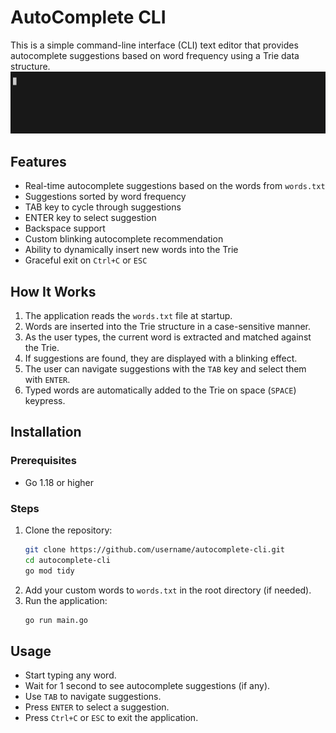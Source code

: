 # AutoComplete CLI

This is a simple command-line interface (CLI) text editor that provides autocomplete suggestions based on word frequency using a Trie data structure.
![Demo](assets/demo.gif)
## Features
- Real-time autocomplete suggestions based on the words from `words.txt`
- Suggestions sorted by word frequency
- TAB key to cycle through suggestions
- ENTER key to select suggestion
- Backspace support
- Custom blinking autocomplete recommendation
- Ability to dynamically insert new words into the Trie
- Graceful exit on `Ctrl+C` or `ESC`

## How It Works
1. The application reads the `words.txt` file at startup.
2. Words are inserted into the Trie structure in a case-sensitive manner.
3. As the user types, the current word is extracted and matched against the Trie.
4. If suggestions are found, they are displayed with a blinking effect.
5. The user can navigate suggestions with the `TAB` key and select them with `ENTER`.
6. Typed words are automatically added to the Trie on space (`SPACE`) keypress.

## Installation

### Prerequisites
- Go 1.18 or higher

### Steps
1. Clone the repository:
   ```bash
   git clone https://github.com/username/autocomplete-cli.git
   cd autocomplete-cli
   go mod tidy
   ```
2. Add your custom words to `words.txt` in the root directory (if needed).
3. Run the application:
   ```bash
   go run main.go
   ```

## Usage
- Start typing any word.
- Wait for 1 second to see autocomplete suggestions (if any).
- Use `TAB` to navigate suggestions.
- Press `ENTER` to select a suggestion.
- Press `Ctrl+C` or `ESC` to exit the application.
